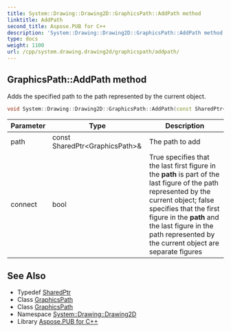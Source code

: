 ```yaml
---
title: System::Drawing::Drawing2D::GraphicsPath::AddPath method
linktitle: AddPath
second_title: Aspose.PUB for C++
description: 'System::Drawing::Drawing2D::GraphicsPath::AddPath method. Adds the specified path to the path represented by the current object in C++.'
type: docs
weight: 1100
url: /cpp/system.drawing.drawing2d/graphicspath/addpath/
---
```

## GraphicsPath::AddPath method


Adds the specified path to the path represented by the current object.

```cpp
void System::Drawing::Drawing2D::GraphicsPath::AddPath(const SharedPtr<GraphicsPath> &path, bool connect)
```


| Parameter | Type | Description |
| --- | --- | --- |
| path | const SharedPtr\<GraphicsPath\>\& | The path to add |
| connect | bool | True specifies that the last first figure in the **path** is part of the last figure of the path represented by the current object; false specifies that the first figure in the **path** and the last figure in the path represented by the current object are separate figures |

## See Also

* Typedef [SharedPtr](../../../system/sharedptr/)
* Class [GraphicsPath](../)
* Class [GraphicsPath](../)
* Namespace [System::Drawing::Drawing2D](../../)
* Library [Aspose.PUB for C++](../../../)
